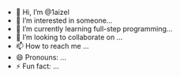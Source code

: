 - 👋 Hi, I’m @1aizel
- 👀 I’m interested in someone...
- 🌱 I’m currently learning full-step programming...
- 💞️ I’m looking to collaborate on ...
- 📫 How to reach me ...
- 😄 Pronouns: ...
- ⚡ Fun fact: ...

<!---
1aizel/1aizel is a ✨ special ✨ repository because its `README.md` (this file) appears on your GitHub profile.
You can click the Preview link to take a look at your changes.
--->
